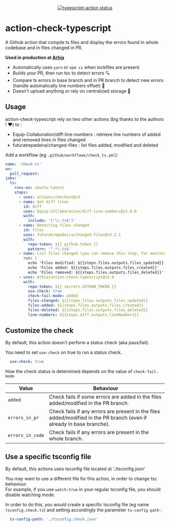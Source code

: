 <p align="center">
  <a href="https://github.com/actions/typescript-action/actions"><img alt="typescript-action status" src="https://github.com/actions/typescript-action/workflows/build-test/badge.svg"></a>
</p>

# action-check-typescript  

A Github action that compile ts files and display the errors found in whole codebase and in files changed in PR.  

**Used in production at [Arhia](https://github.com/Arhia)**  

- Automatically uses `yarn` or `npm ci` when lockfiles are present
- Builds your PR, then run tsc to detect errors  🔍 
- Compare ts errors in base branch and in PR branch to detect new errors (handle automatically line numbers offset)  💪
- Doesn't upload anything or rely on centralized storage  👐 

## Usage

action-check-typescript rely on two other actions (big thanks to the authors ! ❤️) to : 
- Equip-Collaboration/diff-line-numbers : retrieve line numbers of added and removed lines in files changed
- futuratrepadeira/changed-files : list files added, modified and deleted

Add a workflow (eg `.github/workflows/check_ts.yml`):

```yaml
name: 'check-ts'
on:
  pull_request:
jobs:
  ts:
    runs-on: ubuntu-latest
    steps:
      - uses: actions/checkout@v3
      - name: Get diff lines
        id: diff
        uses: Equip-Collaboration/diff-line-numbers@v1.0.0
        with:
          include: '["\\.ts$"]'
      - name: Detecting files changed
        id: files
        uses: futuratrepadeira/changed-files@v3.2.1
        with:
          repo-token: ${{ github.token }}
          pattern: '^.*\.ts$'
      - name: List files changed (you can remove this step, for monitoring only)
        run: |
          echo 'Files modified: ${{steps.files.outputs.files_updated}}'
          echo 'Files added: ${{steps.files.outputs.files_created}}'
          echo 'Files removed: ${{steps.files.outputs.files_deleted}}'
      - uses: Arhia/action-check-typescript@v2.0
        with:
          repo-token: ${{ secrets.GITHUB_TOKEN }}
          use-check: true
          check-fail-mode: added
          files-changed: ${{steps.files.outputs.files_updated}}
          files-added: ${{steps.files.outputs.files_created}}
          files-deleted: ${{steps.files.outputs.files_deleted}}
          line-numbers: ${{steps.diff.outputs.lineNumbers}}
```
## Customize the check  

By default, this action doesn't perform a status check (aka pass/fail).  

You need to set `use-check` on true to run a status check.    

```yaml
  use-check: true
```

How the check status is determined depends on the value of `check-fail-mode`  

Value|Behaviour
-- | -- 
`added`| Check fails if some errors are added in the files added/modified in the PR branch.  
`errors_in_pr`| Check fails if any errors are present in the files added/modified in the PR branch (even if already in base branche).  
`errors_in_code`| Check fails if any errors are present in the whole branch.  

## Use a specific tsconfig file

By default, this actions uses tsconfig file located at './tsconfig.json'   

You may want to use a different file for this action, in order to change tsc behaviour.  
For example, if you use `watch:true` in your regular tsconfig file, you should disable watching mode.  

In order to do this, you would create a specific tsconfig file (eg name `tsconfig.check.ts`) and setting accordingly the
parameter `ts-config-path` : 

```yml
  ts-config-path: './tsconfig.check.json'
```